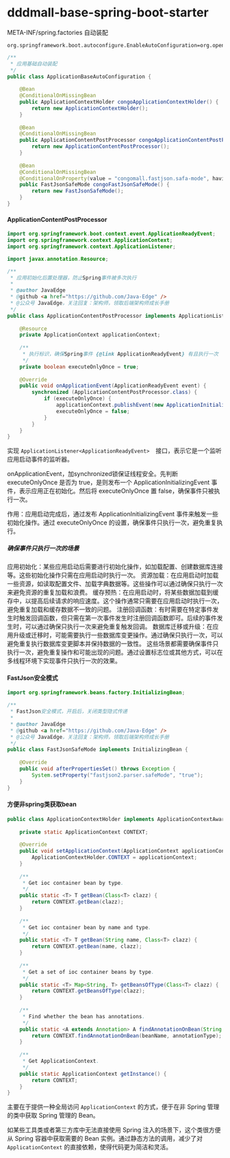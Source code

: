 # dddmall-base-spring-boot-starter

META-INF/spring.factories 自动装配

```properties
org.springframework.boot.autoconfigure.EnableAutoConfiguration=org.opengoofy.congomall.springboot.starter.base.config.ApplicationBaseAutoConfiguration
```

```java
/**
 * 应用基础自动装配
 */
public class ApplicationBaseAutoConfiguration {
    
    @Bean
    @ConditionalOnMissingBean
    public ApplicationContextHolder congoApplicationContextHolder() {
        return new ApplicationContextHolder();
    }
    
    @Bean
    @ConditionalOnMissingBean
    public ApplicationContentPostProcessor congoApplicationContentPostProcessor() {
        return new ApplicationContentPostProcessor();
    }
    
    @Bean
    @ConditionalOnMissingBean
    @ConditionalOnProperty(value = "congomall.fastjson.safa-mode", havingValue = "true")
    public FastJsonSafeMode congoFastJsonSafeMode() {
        return new FastJsonSafeMode();
    }
}
```

#### ApplicationContentPostProcessor



```java
import org.springframework.boot.context.event.ApplicationReadyEvent;
import org.springframework.context.ApplicationContext;
import org.springframework.context.ApplicationListener;

import javax.annotation.Resource;

/**
 * 应用初始化后置处理器，防止Spring事件被多次执行
 *
 * @author JavaEdge
 * @github <a href="https://github.com/Java-Edge" />
 * @公众号 JavaEdge，关注回复：架构师，领取后端架构师成长手册
 */
public class ApplicationContentPostProcessor implements ApplicationListener<ApplicationReadyEvent> {
    
    @Resource
    private ApplicationContext applicationContext;
    
    /**
     * 执行标识，确保Spring事件 {@link ApplicationReadyEvent} 有且执行一次
     */
    private boolean executeOnlyOnce = true;
    
    @Override
    public void onApplicationEvent(ApplicationReadyEvent event) {
        synchronized (ApplicationContentPostProcessor.class) {
            if (executeOnlyOnce) {
                applicationContext.publishEvent(new ApplicationInitializingEvent(this));
                executeOnlyOnce = false;
            }
        }
    }
}
```

实现 `ApplicationListener<ApplicationReadyEvent>  `接口，表示它是一个监听应用启动事件的监听器。

onApplicationEvent，加synchronized锁保证线程安全。先判断 executeOnlyOnce 是否为 true，是则发布一个 ApplicationInitializingEvent 事件，表示应用正在初始化。然后将 executeOnlyOnce 置 false，确保事件只被执行一次。

作用：应用启动完成后，通过发布 ApplicationInitializingEvent 事件来触发一些初始化操作。通过 executeOnlyOnce 的设置，确保事件只执行一次，避免重复执行。

##### 确保事件只执行一次的场景

应用初始化：某些应用启动后需要进行初始化操作，如加载配置、创建数据库连接等。这些初始化操作只需在应用启动时执行一次。
资源加载：在应用启动时加载一些资源，如读取配置文件、加载字典数据等。这些操作可以通过确保只执行一次来避免资源的重复加载和浪费。
缓存预热：在应用启动时，将某些数据加载到缓存中，以提高后续请求的响应速度。这个操作通常只需要在应用启动时执行一次，避免重复加载和缓存数据不一致的问题。
注册回调函数：有时需要在特定事件发生时触发回调函数，但只需在第一次事件发生时注册回调函数即可。后续的事件发生时，可以通过确保只执行一次来避免重复触发回调。
数据库迁移或升级：在应用升级或迁移时，可能需要执行一些数据库变更操作。通过确保只执行一次，可以避免重复执行数据库变更脚本并保持数据的一致性。
这些场景都需要确保事件只执行一次，避免重复操作和可能出现的问题。通过设置标志位或其他方式，可以在多线程环境下实现事件只执行一次的效果。

#### FastJson安全模式



```java
import org.springframework.beans.factory.InitializingBean;

/**
 * FastJson安全模式，开启后，关闭类型隐式传递
 *
 * @author JavaEdge
 * @github <a href="https://github.com/Java-Edge" />
 * @公众号 JavaEdge，关注回复：架构师，领取后端架构师成长手册
 */
public class FastJsonSafeMode implements InitializingBean {
    
    @Override
    public void afterPropertiesSet() throws Exception {
        System.setProperty("fastjson2.parser.safeMode", "true");
    }
}
```

#### 方便非spring类获取bean



```java
public class ApplicationContextHolder implements ApplicationContextAware {
    
    private static ApplicationContext CONTEXT;
    
    @Override
    public void setApplicationContext(ApplicationContext applicationContext) throws BeansException {
        ApplicationContextHolder.CONTEXT = applicationContext;
    }
    
    /**
     * Get ioc container bean by type.
     */
    public static <T> T getBean(Class<T> clazz) {
        return CONTEXT.getBean(clazz);
    }
    
    /**
     * Get ioc container bean by name and type.
     */
    public static <T> T getBean(String name, Class<T> clazz) {
        return CONTEXT.getBean(name, clazz);
    }
    
    /**
     * Get a set of ioc container beans by type.
     */
    public static <T> Map<String, T> getBeansOfType(Class<T> clazz) {
        return CONTEXT.getBeansOfType(clazz);
    }
    
    /**
     * Find whether the bean has annotations.
     */
    public static <A extends Annotation> A findAnnotationOnBean(String beanName, Class<A> annotationType) {
        return CONTEXT.findAnnotationOnBean(beanName, annotationType);
    }
    
    /**
     * Get ApplicationContext.
     */
    public static ApplicationContext getInstance() {
        return CONTEXT;
    }
}
```

主要在于提供一种全局访问 `ApplicationContext` 的方式，便于在非 Spring 管理的类中获取 Spring 管理的 Bean。

如某些工具类或者第三方库中无法直接使用 Spring 注入的场景下，这个类很方便从 Spring 容器中获取需要的 Bean 实例。通过静态方法的调用，减少了对 `ApplicationContext` 的直接依赖，使得代码更为简洁和灵活。